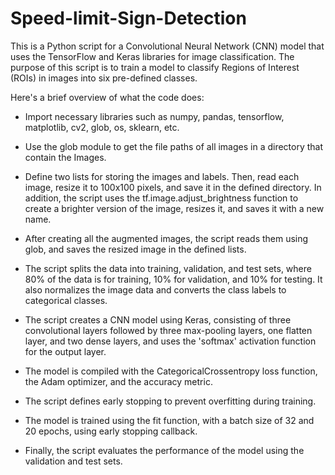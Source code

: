 # Speed-limit-Sign-Detection

This is a Python script for a Convolutional Neural Network (CNN) model that uses the TensorFlow and Keras libraries for image classification. The purpose of this script is to train a model to classify Regions of Interest (ROIs) in images into six pre-defined classes.

Here's a brief overview of what the code does:

* Import necessary libraries such as numpy, pandas, tensorflow, matplotlib, cv2, glob, os, sklearn, etc.

* Use the glob module to get the file paths of all images in a directory that contain the Images.

* Define two lists for storing the images and labels. Then, read each image, resize it to 100x100 pixels, and save it in the defined directory. In addition, the script uses the tf.image.adjust_brightness function to create a brighter version of the image, resizes it, and saves it with a new name.

* After creating all the augmented images, the script reads them using glob, and saves the resized image in the defined lists.

* The script splits the data into training, validation, and test sets, where 80% of the data is for training, 10% for validation, and 10% for testing. It also normalizes the image data and converts the class labels to categorical classes.

* The script creates a CNN model using Keras, consisting of three convolutional layers followed by three max-pooling layers, one flatten layer, and two dense layers, and uses the 'softmax' activation function for the output layer.

* The model is compiled with the CategoricalCrossentropy loss function, the Adam optimizer, and the accuracy metric.

* The script defines early stopping to prevent overfitting during training.

* The model is trained using the fit function, with a batch size of 32 and 20 epochs, using early stopping callback.

* Finally, the script evaluates the performance of the model using the validation and test sets.
